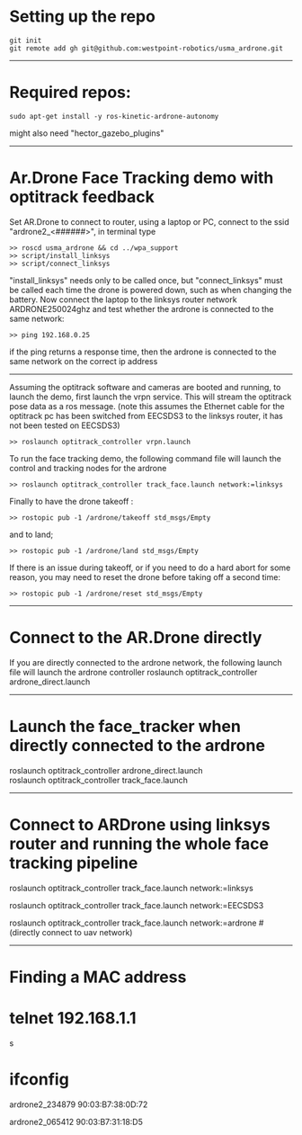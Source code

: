 Setting up the repo
=======

	git init
	git remote add gh git@github.com:westpoint-robotics/usma_ardrone.git


---
Required repos:
=======

	sudo apt-get install -y ros-kinetic-ardrone-autonomy

might also need "hector_gazebo_plugins"

---
Ar.Drone Face Tracking demo with optitrack feedback
=======

Set AR.Drone to connect to router, using a laptop or PC, connect to the ssid "ardrone2_<######>", in terminal type 

	>> roscd usma_ardrone && cd ../wpa_support 
	>> script/install_linksys
	>> script/connect_linksys

"install_linksys" needs only to be called once, but "connect_linksys" must be called each time the drone is powered down, such as when changing the battery. Now connect the laptop to the linksys router network ARDRONE250024ghz and test whether the ardrone is connected to the same network:

	>> ping 192.168.0.25

if the ping returns a response time, then the ardrone is connected to the same network on the correct ip address

---

Assuming the optitrack software and cameras are booted and running, to launch the demo, first launch the vrpn service. This will stream the optitrack pose data as a ros message. (note this assumes the Ethernet cable for the optitrack pc has been switched from EECSDS3 to the linksys router, it has not been tested on EECSDS3)

	>> roslaunch optitrack_controller vrpn.launch

To run the face tracking demo, the following command file will launch the control and tracking nodes for the ardrone

	>> roslaunch optitrack_controller track_face.launch network:=linksys

Finally to have the drone takeoff :

	>> rostopic pub -1 /ardrone/takeoff std_msgs/Empty

and to land;

	>> rostopic pub -1 /ardrone/land std_msgs/Empty

If there is an issue during takeoff, or if you need to do a hard abort for some reason, you may need to reset the drone before taking off a second time:
	
	>> rostopic pub -1 /ardrone/reset std_msgs/Empty

---
Connect to the AR.Drone directly
=======
If you are directly connected to the ardrone network, the following launch file will launch the ardrone controller
	roslaunch optitrack_controller ardrone_direct.launch


---
Launch the face_tracker when directly connected to the ardrone
=======
roslaunch optitrack_controller ardrone_direct.launch <br />
roslaunch optitrack_controller track_face.launch  <br />


---
Connect to ARDrone using linksys router and running the whole face tracking pipeline
=======
roslaunch optitrack_controller track_face.launch network:=linksys

roslaunch optitrack_controller track_face.launch network:=EECSDS3

roslaunch optitrack_controller track_face.launch network:=ardrone #(directly connect to uav network)

---
Finding a MAC address
=======
# telnet 192.168.1.1
s
# ifconfig

ardrone2_234879 90:03:B7:38:0D:72

ardrone2_065412 90:03:B7:31:18:D5  
